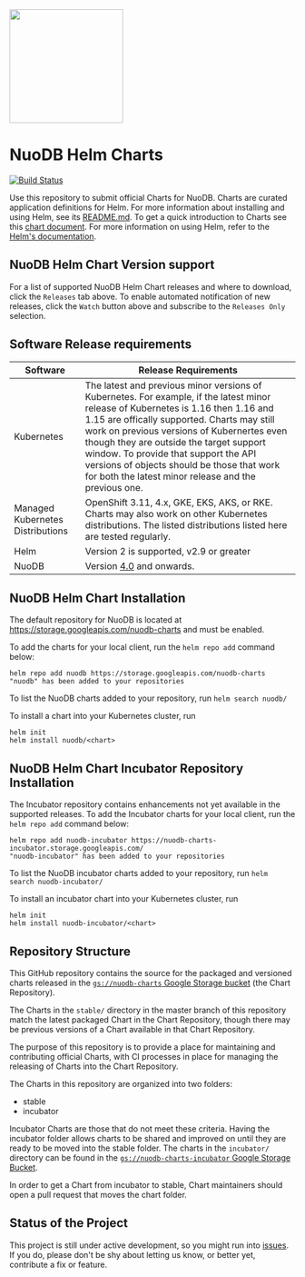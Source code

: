 <img src="https://www.nuodb.com/sites/all/themes/nuodb/logo.svg" data-canonical-src="https://www.nuodb.com/sites/all/themes/nuodb/logo.svg" width="200" height="200" />

# NuoDB Helm Charts

[![Build Status](https://travis-ci.org/nuodb/nuodb-helm-charts.svg?branch=master)](https://travis-ci.org/nuodb/nuodb-helm-charts)

Use this repository to submit official Charts for NuoDB. Charts are curated application definitions for Helm. For more information about installing and using Helm, see its
[README.md](https://github.com/helm/helm/tree/master/README.md). To get a quick introduction to Charts see this [chart document](https://github.com/helm/helm/blob/master/docs/charts.md). For more information on using Helm, refer to the [Helm's documentation](https://github.com/kubernetes/helm#docs).

## NuoDB Helm Chart Version support

For a list of supported NuoDB Helm Chart releases and where to download, click the `Releases` tab above. 
To enable automated notification of new releases, click the `Watch` button above and subscribe to the `Releases Only` selection.


## Software Release requirements

| Software   | Release Requirements                           | 
|------------|------------------------------------------------|
| Kubernetes |  The latest and previous minor versions of Kubernetes. For example, if the latest minor release of Kubernetes is 1.16 then 1.16 and 1.15 are offically supported. Charts may still work on previous versions of Kubernertes even though they are outside the target support window. To provide that support the API versions of objects should be those that work for both the latest minor release and the previous one.|
| Managed Kubernetes Distributions |  OpenShift 3.11, 4.x, GKE, EKS, AKS, or RKE. Charts may also work on other Kubernetes distributions. The listed distributions listed here are tested regularly. |
| Helm       |  Version 2 is supported, v2.9 or greater   |
| NuoDB      |  Version [4.0](https://hub.docker.com/r/nuodb/nuodb-ce/tags) and onwards. |

## NuoDB Helm Chart Installation

The default repository for NuoDB is located at https://storage.googleapis.com/nuodb-charts and must be enabled.

To add the charts for your local client, run the `helm repo add` command below:

```
helm repo add nuodb https://storage.googleapis.com/nuodb-charts
"nuodb" has been added to your repositories
```

To list the NuoDB charts added to your repository, run `helm search nuodb/`

To install a chart into your Kubernetes cluster, run 

```
helm init
helm install nuodb/<chart>
```

## NuoDB Helm Chart Incubator Repository Installation

The Incubator repository contains enhancements not yet available in the supported releases. To add the Incubator charts for your local client, run the `helm repo add` command below:

```
helm repo add nuodb-incubator https://nuodb-charts-incubator.storage.googleapis.com/
"nuodb-incubator" has been added to your repositories
```

To list the NuoDB incubator charts added to your repository, run `helm search nuodb-incubator/`

To install an incubator chart into your Kubernetes cluster, run 

```
helm init
helm install nuodb-incubator/<chart>
```

## Repository Structure

This GitHub repository contains the source for the packaged and versioned charts released in the [`gs://nuodb-charts` Google Storage bucket](https://console.cloud.google.com/storage/browser/nuodb-charts/) (the Chart Repository).

The Charts in the `stable/` directory in the master branch of this repository match the latest packaged Chart in the Chart Repository, though there may be previous versions of a Chart available in that Chart Repository.

The purpose of this repository is to provide a place for maintaining and contributing official Charts, with CI processes in place for managing the releasing of Charts into the Chart Repository.

The Charts in this repository are organized into two folders:

* stable
* incubator

Incubator Charts are those that do not meet these criteria. Having the incubator folder allows charts to be shared and improved on until they are ready to be moved into the stable folder. The charts in the `incubator/` directory can be found in the [`gs://nuodb-charts-incubator` Google Storage Bucket](https://console.cloud.google.com/storage/browser/nuodb-charts-incubator).

In order to get a Chart from incubator to stable, Chart maintainers should open a pull request that moves the chart folder.

## Status of the Project

This project is still under active development, so you might run into [issues](https://github.com/nuodb/nuodb-helm-charts/issues). If you do, please don't be shy about letting us know, or better yet, contribute a fix or feature.
